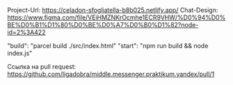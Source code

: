 Project-Url: https://celadon-sfogliatella-b8b025.netlify.app/
Chat-Design: https://www.figma.com/file/VEiHMZNKrOcmhe1ECR9VHW/%D0%94%D0%BE%D0%B1%D1%80%D0%BE%D0%A7%D0%B0%D1%82?node-id=2%3A422

"build": "parcel build ./src/index.html"
"start": "npm run build && node index.js"

Ссылка на pull request: https://github.com/ligadobra/middle.messenger.praktikum.yandex/pull/1
